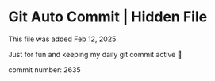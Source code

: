 # Git Auto Commit | Hidden File

This file was added Feb 12, 2025

Just for fun and keeping my daily git commit active 🤪

commit number: 2635
